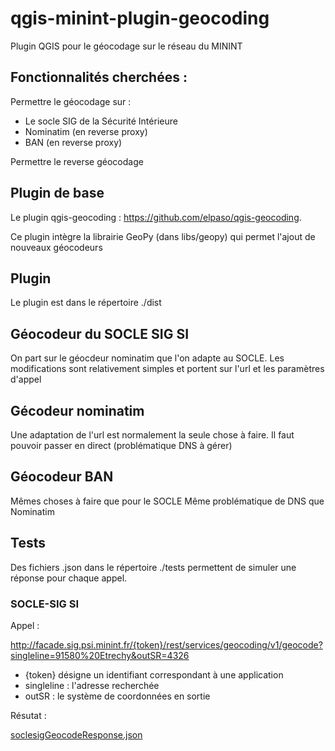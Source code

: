 # qgis-minint-plugin-geocoding

Plugin QGIS pour le géocodage sur le réseau du MININT


## Fonctionnalités cherchées :

Permettre le géocodage sur :
- Le socle SIG de la Sécurité Intérieure
- Nominatim (en reverse proxy)
- BAN (en reverse proxy)

Permettre le reverse géocodage

## Plugin de base

Le plugin qgis-geocoding : https://github.com/elpaso/qgis-geocoding.

Ce plugin intègre la librairie GeoPy (dans libs/geopy) qui permet l'ajout de nouveaux géocodeurs


## Plugin

Le plugin est dans le répertoire ./dist

## Géocodeur du SOCLE SIG SI

On part sur le géocdeur nominatim que l'on adapte au SOCLE.
Les modifications sont relativement simples et portent sur l'url et les paramètres d'appel

## Gécodeur nominatim 

Une adaptation de l'url est normalement la seule chose à faire.
Il faut pouvoir passer en direct (problématique DNS à gérer)

## Géocodeur BAN

Mêmes choses à faire que pour le SOCLE
Même problématique de DNS que Nominatim

## Tests

Des fichiers .json dans le répertoire ./tests permettent de simuler une réponse pour chaque appel.

### SOCLE-SIG SI

Appel : 

http://facade.sig.psi.minint.fr/{token}/rest/services/geocoding/v1/geocode?singleline=91580%20Etrechy&outSR=4326

- {token} désigne un identifiant correspondant à une application
- singleline : l'adresse recherchée
- outSR : le système de coordonnées en sortie

Résutat : 

[soclesigGeocodeResponse.json](./libs/soclesigGeocodeResponse.json)



